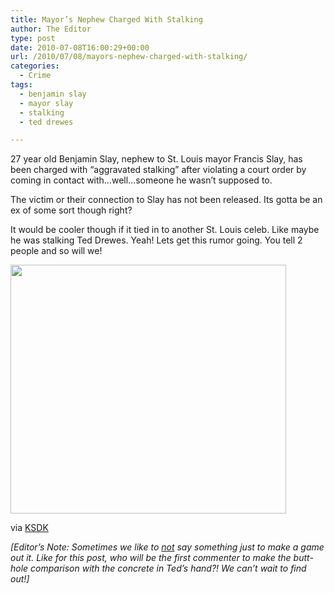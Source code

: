 ```yaml
---
title: Mayor’s Nephew Charged With Stalking
author: The Editor
type: post
date: 2010-07-08T16:00:29+00:00
url: /2010/07/08/mayors-nephew-charged-with-stalking/
categories:
  - Crime
tags:
  - benjamin slay
  - mayor slay
  - stalking
  - ted drewes

---
```

27 year old Benjamin Slay, nephew to St. Louis mayor Francis Slay, has been charged with &#8220;aggravated stalking&#8221; after violating a court order by coming in contact with&#8230;well&#8230;someone he wasn&#8217;t supposed to.

The victim or their connection to Slay has not been released. Its gotta be an ex of some sort though right?

It would be cooler though if it tied in to another St. Louis celeb. Like maybe he was stalking Ted Drewes. Yeah! Lets get this rumor going. You tell 2 people and so will we!

<a rel="attachment wp-att-5415" href="http://punchingkitty.com/2010/07/08/mayors-nephew-charged-with-stalking/ted-drewes-frozen-custard/"><img class="aligncenter size-full wp-image-5415" title="ted-drewes-frozen-custard" src="http://media.punchingkitty.com/wordpress/2010/07/ted-drewes-frozen-custard.jpg" alt="" width="441" height="398" /></a>

via <a href="http://www.ksdk.com/news/local/story.aspx?storyid=206383&catid=3" target="_blank">KSDK</a>

_[Editor&#8217;s Note: Sometimes we like to <span style="text-decoration: underline;">not</span> say something just to make a game out it. Like for this post, who will be the first commenter to make the butt-hole comparison with the concrete in Ted&#8217;s hand?! We can&#8217;t wait to find out!]_